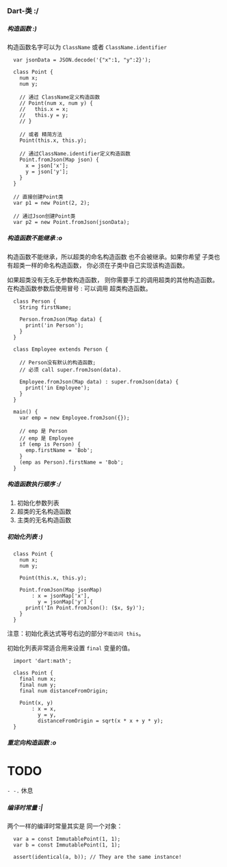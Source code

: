 ### Dart-类 :/

##### 构造函数 :)

构造函数名字可以为 `ClassName` 或者 `ClassName.identifier`

```
  var jsonData = JSON.decode('{"x":1, "y":2}');
    
  class Point {
    num x;
    num y;

    // 通过 ClassName定义构造函数
    // Point(num x, num y) {
    //   this.x = x;
    //   this.y = y;
    // }

    // 或者 精简方法
    Point(this.x, this.y);

    // 通过ClassName.identifier定义构造函数
    Point.fromJson(Map json) {
      x = json['x'];
      y = json['y'];
    }
  }
  
  // 直接创建Point类
  var p1 = new Point(2, 2);

  // 通过Json创建Point类
  var p2 = new Point.fromJson(jsonData);
```

##### 构造函数不能继承 :o

构造函数不能继承，所以超类的命名构造函数 也不会被继承。如果你希望 子类也有超类一样的命名构造函数， 你必须在子类中自己实现该构造函数。

如果超类没有无名无参数构造函数， 则你需要手工的调用超类的其他构造函数。 在构造函数参数后使用冒号 : 可以调用 超类构造函数。

```
  class Person {
    String firstName;

    Person.fromJson(Map data) {
      print('in Person');
    }
  }

  class Employee extends Person {
    
    // Person没有默认的构造函数;
    // 必须 call super.fromJson(data).

    Employee.fromJson(Map data) : super.fromJson(data) {
      print('in Employee');
    }
  }

  main() {
    var emp = new Employee.fromJson({});

    // emp 是 Person
    // emp 是 Employee
    if (emp is Person) {
      emp.firstName = 'Bob';
    }
    (emp as Person).firstName = 'Bob';
  }
```

##### 构造函数执行顺序 :/

1. 初始化参数列表
2. 超类的无名构造函数
3. 主类的无名构造函数

##### 初始化列表 :)

```
  class Point {
    num x;
    num y;

    Point(this.x, this.y);

    Point.fromJson(Map jsonMap)
        : x = jsonMap['x'],
          y = jsonMap['y'] {
      print('In Point.fromJson(): ($x, $y)');
    }
  }
```

注意：初始化表达式等号右边的部分`不能访问 this`。

初始化列表非常适合用来设置 `final` 变量的值。

```
  import 'dart:math';

  class Point {
    final num x;
    final num y;
    final num distanceFromOrigin;

    Point(x, y)
        : x = x,
          y = y,
          distanceFromOrigin = sqrt(x * x + y * y);
  }

```

##### 重定向构造函数 :o

# TODO

`- -.` 休息


##### 编译时常量 :|

两个一样的编译时常量其实是 同一个对象：

```
  var a = const ImmutablePoint(1, 1);
  var b = const ImmutablePoint(1, 1);

  assert(identical(a, b)); // They are the same instance!
```

